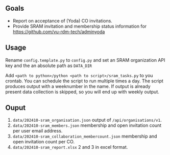 ## Goals
- Report on acceptance of (Yoda) CO invitations. 
- Provide SRAM invitation and membership status information for https://github.com/vu-rdm-tech/adminyoda

## Usage
Rename `config.template.py` to `config.py` and set an SRAM organization API key and the an absolute path as `DATA_DIR`

Add `<path to python>/python <path to script>/sram_tasks.py` to you crontab. You can schedule the script to run multiple times a day. The script produces output with a weeknumber in the name. If output is already present data collection is skipped, so you will end up with weekly output.

## Ouput
1. `data/202410-sram_organisation.json` output of `/api/organisations/v1`.
2. `data/202410-sram_members.json` membership and open invitation count per user email address.
3. `data/202410-sram_collaboration_membercount.json` membership and open invitation count per CO.
4. `data/202410-sram_report.xlsx` 2 and 3 in excel format.

